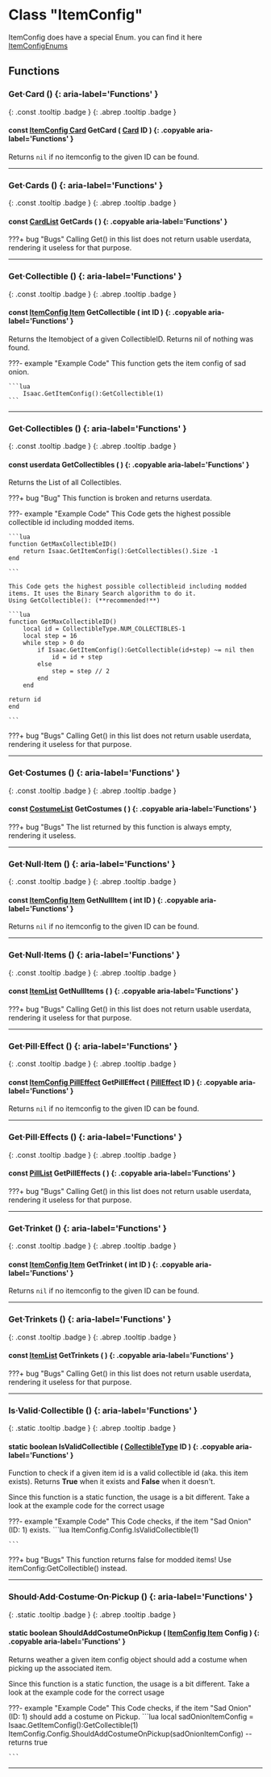 # Class "ItemConfig"
ItemConfig does have a special Enum.  you can find it here [ItemConfigEnums](enums/ItemConfig.md)

## Functions
### Get·Card () {: aria-label='Functions' }
[ ](#){: .const .tooltip .badge } [ ](#){: .abrep .tooltip .badge }
#### const [ItemConfig Card](ItemConfig_Card.md) GetCard ( [Card](enums/Card.md) ID ) {: .copyable aria-label='Functions' }
Returns `nil` if no itemconfig to the given ID can be found.

___ 
### Get·Cards () {: aria-label='Functions' }
[ ](#){: .const .tooltip .badge } [ ](#){: .abrep .tooltip .badge }
#### const [CardList](CppContainer_Vector_CardConfigList.md) GetCards ( ) {: .copyable aria-label='Functions' }

???+ bug "Bugs"
    Calling Get() in this list does not return usable userdata, rendering it useless for that purpose.

___ 
### Get·Collectible () {: aria-label='Functions' }
[ ](#){: .const .tooltip .badge } [ ](#){: .abrep .tooltip .badge }
#### const [ItemConfig Item](ItemConfig_Item.md) GetCollectible ( int ID ) {: .copyable aria-label='Functions' }

Returns the Itemobject of a given CollectibleID. Returns nil of nothing was found.

???- example "Example Code"
    This function gets the item config of sad onion.

    ```lua 
        Isaac.GetItemConfig():GetCollectible(1)
    ```
___ 
### Get·Collectibles () {: aria-label='Functions' }
[ ](#){: .const .tooltip .badge } [ ](#){: .abrep .tooltip .badge }
#### const userdata GetCollectibles ( ) {: .copyable aria-label='Functions' }

Returns the List of all Collectibles. 

???+ bug "Bug"
    This function is broken and returns userdata.

???- example "Example Code"
    This Code gets the highest possible collectible id including modded items.

    ```lua 
    function GetMaxCollectibleID()
        return Isaac.GetItemConfig():GetCollectibles().Size -1
    end
    
    ```

    This Code gets the highest possible collectibleid including modded items. It uses the Binary Search algorithm to do it.
    Using GetCollectible(): (**recommended!**)

    ```lua 
    function GetMaxCollectibleID()
        local id = CollectibleType.NUM_COLLECTIBLES-1
        local step = 16
        while step > 0 do
            if Isaac.GetItemConfig():GetCollectible(id+step) ~= nil then
                id = id + step
            else
                step = step // 2
            end
        end
    
    return id
    end
    
    ```


???+ bug "Bugs"
    Calling Get() in this list does not return usable userdata, rendering it useless for that purpose.
___ 
### Get·Costumes () {: aria-label='Functions' }
[ ](#){: .const .tooltip .badge } [ ](#){: .abrep .tooltip .badge }
#### const [CostumeList](CppContainer_Vector_CostumeConfigList.md) GetCostumes ( ) {: .copyable aria-label='Functions' }


???+ bug "Bugs"
    The list returned by this function is always empty, rendering it useless.
___ 
### Get·Null·Item () {: aria-label='Functions' }
[ ](#){: .const .tooltip .badge } [ ](#){: .abrep .tooltip .badge }
#### const [ItemConfig Item](ItemConfig_Item.md) GetNullItem ( int ID ) {: .copyable aria-label='Functions' }
Returns `nil` if no itemconfig to the given ID can be found.

___ 
### Get·Null·Items () {: aria-label='Functions' }
[ ](#){: .const .tooltip .badge } [ ](#){: .abrep .tooltip .badge }
#### const [ItemList](CppContainer_Vector_ItemConfigList.md) GetNullItems ( ) {: .copyable aria-label='Functions' }

???+ bug "Bugs"
    Calling Get() in this list does not return usable userdata, rendering it useless for that purpose.

___ 
### Get·Pill·Effect () {: aria-label='Functions' }
[ ](#){: .const .tooltip .badge } [ ](#){: .abrep .tooltip .badge }
#### const [ItemConfig PillEffect](ItemConfig_PillEffect.md) GetPillEffect ( [PillEffect](enums/PillEffect.md) ID ) {: .copyable aria-label='Functions' }
Returns `nil` if no itemconfig to the given ID can be found.

___ 
### Get·Pill·Effects () {: aria-label='Functions' }
[ ](#){: .const .tooltip .badge } [ ](#){: .abrep .tooltip .badge }
#### const [PillList](CppContainer_Vector_PillConfigList.md) GetPillEffects ( ) {: .copyable aria-label='Functions' }

???+ bug "Bugs"
    Calling Get() in this list does not return usable userdata, rendering it useless for that purpose.

___ 
### Get·Trinket () {: aria-label='Functions' }
[ ](#){: .const .tooltip .badge } [ ](#){: .abrep .tooltip .badge }
#### const [ItemConfig Item](ItemConfig_Item.md) GetTrinket ( int ID ) {: .copyable aria-label='Functions' }
Returns `nil` if no itemconfig to the given ID can be found.

___ 
### Get·Trinkets () {: aria-label='Functions' }
[ ](#){: .const .tooltip .badge } [ ](#){: .abrep .tooltip .badge }
#### const [ItemList](CppContainer_Vector_ItemConfigList.md) GetTrinkets ( ) {: .copyable aria-label='Functions' }

???+ bug "Bugs"
    Calling Get() in this list does not return usable userdata, rendering it useless for that purpose.

___ 
### Is·Valid·Collectible () {: aria-label='Functions' }
[ ](#){: .static .tooltip .badge } [ ](#){: .abrep .tooltip .badge }
#### static boolean IsValidCollectible ( [CollectibleType](enums/CollectibleType.md) ID ) {: .copyable aria-label='Functions' }

Function to check if a given item id is a valid collectible id (aka. this item exists). Returns **True** when it exists and **False** when it doesn't.

Since this function is a static function, the usage is a bit different. Take a look at the example code for the correct usage

???- example "Example Code"
    This Code checks, if the item "Sad Onion" (ID: 1) exists.
    ```lua 
    ItemConfig.Config.IsValidCollectible(1)
    
    ```


???+ bug "Bugs"
    This function returns false for modded items! Use itemConfig:GetCollectible() instead.
___ 
### Should·Add·Costume·On·Pickup () {: aria-label='Functions' }
[ ](#){: .static .tooltip .badge } [ ](#){: .abrep .tooltip .badge }
#### static boolean ShouldAddCostumeOnPickup ( [ItemConfig Item](ItemConfig_Item.md) Config ) {: .copyable aria-label='Functions' }
Returns weather a given item config object should add a costume when picking up the associated item.

Since this function is a static function, the usage is a bit different. Take a look at the example code for the correct usage


???- example "Example Code"
    This Code checks, if the item "Sad Onion" (ID: 1) should add a costume on Pickup.
    ```lua 
    local sadOnionItemConfig = Isaac.GetItemConfig():GetCollectible(1)
    ItemConfig.Config.ShouldAddCostumeOnPickup(sadOnionItemConfig) -- returns true
    
    ```
___ 
